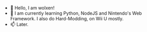 - 👋 Hello, I am wolxen!
- 👀 I am currently learning Python, NodeJS and Nintendo's Web Framework. I also do Hard-Modding, on Wii U mostly.
- 📫 Later.
